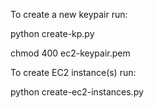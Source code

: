 To create a new keypair run:

python create-kp.py

chmod 400 ec2-keypair.pem

To create EC2 instance(s) run:

python create-ec2-instances.py
